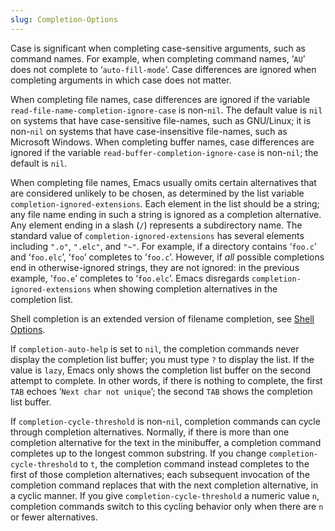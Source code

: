 ```yaml
---
slug: Completion-Options
---
```


Case is significant when completing case-sensitive arguments, such as command names. For example, when completing command names, ‘`AU`’ does not complete to ‘`auto-fill-mode`’. Case differences are ignored when completing arguments in which case does not matter.

When completing file names, case differences are ignored if the variable `read-file-name-completion-ignore-case` is non-`nil`. The default value is `nil` on systems that have case-sensitive file-names, such as GNU/Linux; it is non-`nil` on systems that have case-insensitive file-names, such as Microsoft Windows. When completing buffer names, case differences are ignored if the variable `read-buffer-completion-ignore-case` is non-`nil`; the default is `nil`.

When completing file names, Emacs usually omits certain alternatives that are considered unlikely to be chosen, as determined by the list variable `completion-ignored-extensions`. Each element in the list should be a string; any file name ending in such a string is ignored as a completion alternative. Any element ending in a slash (`/`) represents a subdirectory name. The standard value of `completion-ignored-extensions` has several elements including `".o"`, `".elc"`, and `"~"`. For example, if a directory contains ‘`foo.c`’ and ‘`foo.elc`’, ‘`foo`’ completes to ‘`foo.c`’. However, if *all* possible completions end in otherwise-ignored strings, they are not ignored: in the previous example, ‘`foo.e`’ completes to ‘`foo.elc`’. Emacs disregards `completion-ignored-extensions` when showing completion alternatives in the completion list.

Shell completion is an extended version of filename completion, see [Shell Options](Shell-Options).

If `completion-auto-help` is set to `nil`, the completion commands never display the completion list buffer; you must type `?` to display the list. If the value is `lazy`, Emacs only shows the completion list buffer on the second attempt to complete. In other words, if there is nothing to complete, the first `TAB` echoes ‘`Next char not unique`’; the second `TAB` shows the completion list buffer.

If `completion-cycle-threshold` is non-`nil`, completion commands can cycle through completion alternatives. Normally, if there is more than one completion alternative for the text in the minibuffer, a completion command completes up to the longest common substring. If you change `completion-cycle-threshold` to `t`, the completion command instead completes to the first of those completion alternatives; each subsequent invocation of the completion command replaces that with the next completion alternative, in a cyclic manner. If you give `completion-cycle-threshold` a numeric value `n`, completion commands switch to this cycling behavior only when there are `n` or fewer alternatives.
